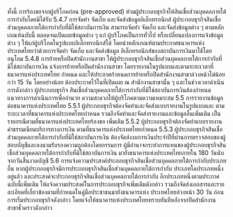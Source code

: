 ทั้งนี้
การร้องขอจากผู้บริโภคก่อน (pre-approved)
ห้ามผู้ประกอบธุรกิจให้สินเชื่อส่วนบุคคลภายใต้การกำกับโดยมิได้รับ
5.4.7 การจัดทำ จัดเก็บ และจัดส่งข้อมูลอิเล็กทรอนิกส์
ผู้ประกอบธุรกิจสินเชื่อส่วนบุคคลภายใต้การกำกับที่มิใช่สถาบันการเงิน
สามารถจัดทำ จัดเก็บ และจัดส่งข้อมูลต่าง ๆ ตามหลักเกณฑ์ฉบับนี้ ตลอดจนเปิดเผยข้อมูลต่าง ๆ แก่
ผู้บริโภคเป็นการทั่วไป หรือเปลี่ยนแปลงการแจ้งข้อมูลต่าง ๆ ให้แก่ผู้บริโภคในรูปแบบอิเล็กทรอนิกส์ได้
โดยนําหลักเกณฑ์ตามประกาศธนาคารแห่งประเทศไทยว่าด้วยการจัดทำ จัดเก็บ และจัดส่งข้อมูล
อิเล็กทรอนิกส์ของสถาบันการเงินมาใช้โดยอนุโลม
5.4.8 การย้ายหรือปิดสำนักงานสาขา
ให้ผู้ประกอบธุรกิจสินเชื่อส่วนบุคคลภายใต้การกำกับที่มิใช่สถาบันการเงิน
แจ้งการย้ายหรือปิดสำนักงานสาขา โดยรายงานในรูปแบบและตามระยะเวลาที่ธนาคารแห่งประเทศไทย
กําหนด และให้ประกาศก้าหนดการย้ายหรือปิดสํานักงานสาขาล่วงหน้าไม่น้อยกว่า 15 วัน โดยอย่างน้อย
ต้องประกาศไว้ในที่เปิดเผย ณ สำนักงานสาขานั้น ๆ และในช่วงเวลาดำเนินการดังกล่าว ผู้ประกอบธุรกิจ
สินเชื่อส่วนบุคคลภายใต้การกำกับที่มิใช่สถาบันการเงินต้องกําหนดแนวทางการดำเนินการเพื่ออำนวย
ความสะดวกให้ผู้บริโภคตามความเหมาะสม
5.5 การรายงานข้อมูลต่อธนาคารแห่งประเทศไทย
5.5.1 ผู้ประกอบธุรกิจต้องจัดทำและจัดส่งแบบรายงานในรูปแบบและ
ตามระยะเวลาที่ธนาคารแห่งประเทศไทยกำหนด รวมถึงจัดทำและจัดส่งรายงานและข้อมูลอื่นเพิ่มเติม
เป็นรายกรณีตามที่ธนาคารแห่งประเทศไทยร้องขอ
เพิ่มเติม
5.5.2 ผู้ประกอบธุรกิจต้องจัดทำแบบรายงานค่าธรรมเนียมบริการทางการเงิน
ตามที่ธนาคารแห่งประเทศไทยกำหนด
5.5.3 ผู้ประกอบธุรกิจสินเชื่อส่วนบุคคลภายใต้การกำกับที่มิใช่สถาบันการเงิน
ต้องจัดส่งงบการเงินประจำปีที่ผ่านการตรวจสอบของผู้สอบบัญชีและลงนามรับรองความถูกต้องโดยกรรมการ
ผู้มีอำนาจกระทำการแทนของผู้ประกอบธุรกิจสินเชื่อส่วนบุคคลภายใต้การกำกับที่มิใช่สถาบันการเงิน
มายังธนาคารแห่งประเทศไทยภายใน 180 วันนับจากวันสิ้นงวดบัญชี
5.6
การแจ้งความประสงค์ประกอบธุรกิจสินเชื่อส่วนบุคคลภายใต้การกำกับประเภทอื่น
หากผู้ประกอบธุรกิจมีการประกอบธุรกิจสินเชื่อส่วนบุคคลภายใต้การกำกับ
ประเภทใดประเภทหนึ่งอยู่แล้ว และประสงค์จะประกอบธุรกิจสินเชื่อส่วนบุคคลภายใต้การกำกับ
อีกประเภทหนึ่งตามประกาศฉบับนี้เพิ่มเติม ให้แจ้งความประสงค์ในการประกอบธุรกิจเพิ่มเติมดังกล่าว
รวมถึงจัดส่งเอกสารและรายละเอียดที่เกี่ยวข้องตามที่กำหนดในคู่มือประชาชนมายังธนาคารแห่ง
ประเทศไทยล่วงหน้า 30 วัน ก่อนการเริ่มประกอบธุรกิจดังกล่าว
โดยแจ้งให้ธนาคารแห่งประเทศไทยทราบทันทีหลังจากปิดสำนักงานสาขาชั่วคราวดังกล่าว
